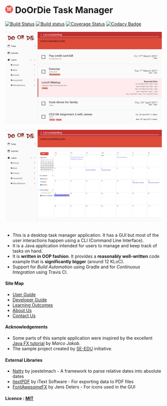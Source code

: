 # <img src="docs/images/app_icon.png" width="25" height="25"> DoOrDie Task Manager

[![Build Status](https://travis-ci.org/CS2103JAN2017-T16-B2/main.svg?branch=master)](https://travis-ci.org/CS2103JAN2017-T16-B2/main)
[![Build status](https://ci.appveyor.com/api/projects/status/qcfw2kpnoim4tkkp?svg=true)](https://ci.appveyor.com/project/BernardYip/main)
[![Coverage Status](https://coveralls.io/repos/github/CS2103JAN2017-T16-B2/main/badge.svg?branch=master)](https://coveralls.io/github/CS2103JAN2017-T16-B2/main?branch=master)
[![Codacy Badge](https://api.codacy.com/project/badge/Grade/7358c2cf354244e6b53bc50d2aaf727b)](https://www.codacy.com/app/bernardyip/main?utm_source=github.com&amp;utm_medium=referral&amp;utm_content=CS2103JAN2017-T16-B2/main/&amp;utm_campaign=Badge_Grade)<br><br>
<img src="docs/images/Ui.png" width="600"><br><br>
<img src="docs/images/Ui-Calendar.png" width="600"><br><br>

* This is a desktop task manager application. It has a GUI but most of the user interactions happen using
  a CLI (Command Line Interface).
* It is a Java application intended for users to manage and keep track of tasks on hand.
* It is **written in OOP fashion**. It provides a **reasonably well-written** code example that is
  **significantly bigger** (around 12 KLoC).
* Support for *Build Automation* using Gradle and for *Continuous Integration* using Travis CI.


#### Site Map
* [User Guide](docs/UserGuide.md)
* [Developer Guide](docs/DeveloperGuide.md)
* [Learning Outcomes](docs/LearningOutcomes.md)
* [About Us](docs/AboutUs.md)
* [Contact Us](docs/ContactUs.md)


#### Acknowledgements

* Some parts of this sample application were inspired by the excellent [Java FX tutorial](http://code.makery.ch/library/javafx-8-tutorial/) by *Marco Jakob*.
* The sample project created by [SE-EDU](https://github.com/se-edu/) initiative.

#### External Libraries

* [Natty](http://natty.joestelmach.com/) by joestelmach - A framework to parse relative dates into absolute dates
* [itextPDF](http://itextpdf.com/) by iText Software - For exporting data to PDF files
* [FontAwesomeFX](https://bintray.com/jerady/maven/FontAwesomeFX) by Jens Deters - For icons used in the GUI

#### Licence : [MIT](LICENSE)
